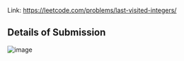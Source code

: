 Link: https://leetcode.com/problems/last-visited-integers/
## Details of Submission
![image](https://github.com/mgalang229/LeetCode-Last-Visited-Integers/assets/51401355/2271d9b8-ab18-429f-b33e-9bc1f1249fcb)
